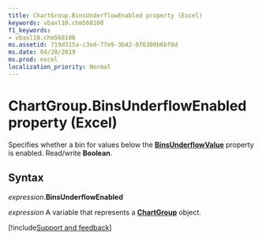 ```yaml
---
title: ChartGroup.BinsUnderflowEnabled property (Excel)
keywords: vbaxl10.chm568108
f1_keywords:
- vbaxl10.chm568108
ms.assetid: 719d315a-c3ed-77e9-3b42-0f6300b6bf8d
ms.date: 04/20/2019
ms.prod: excel
localization_priority: Normal
---
```



# ChartGroup.BinsUnderflowEnabled property (Excel)

Specifies whether a bin for values below the **[BinsUnderflowValue](Excel.chartgroup.binsunderflowvalue.md)** property is enabled. Read/write **Boolean**.


## Syntax

_expression_.**BinsUnderflowEnabled**

_expression_ A variable that represents a **[ChartGroup](Excel.ChartGroup(object).md)** object.




[!include[Support and feedback](~/includes/feedback-boilerplate.md)]